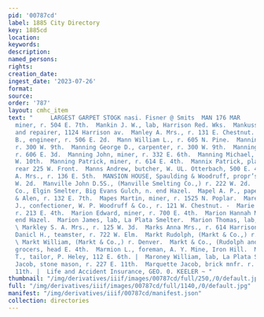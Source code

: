 ```yaml
---
pid: '00787cd'
label: 1885 City Directory
key: 1885cd
location: 
keywords: 
description: 
named_persons: 
rights: 
creation_date: 
ingest_date: '2023-07-26'
format: 
source: 
order: '787'
layout: cmhc_item
text: "     LARGEST GARPET STOGK nasi. Fisner @ Smits  MAN 176 MAR     Mankee Joseph,
  miner, r. 504 E. 7th.  Mankin J. W., lab, Harrison Red. Wks.  Mankuss M., tailor
  and repairer, 1124 Harrison av.  Manley A. Mrs., r. 131 E. Chestnut.  Mann Joseph
  B., engineer, r. 506 E. 2d.  Mann William L., r. 605 N. Pine.  Manning A. M. Mrs.,
  r. 300 W. 9th.  Manning George D., carpenter, r. 300 W. 9th.  Manning John, lab,
  r. 606 E. 3d.  Manning John, miner, r. 332 E. 6th.  Manning Michael, miner, r. 114
  W. 10th.  Manning Patrick, miner, r. 614 E. 4th.  Mannix Patrick, plasterer, r.
  rear 225 W. Front.  Manns Andrew, butcher, W. UL. Otterbach, 500 E. 4th.  Mansfield
  A. Mrs., r. 136 E. 5th.  MANSION HOUSE, Spaulding & Woodruff, propr’s, 212 and 214
  W. 2d.  Manville John D.5S., (Manville Smelting Co.,) r. 222 W. 2d.  Manville Smelting
  Co., Elgin Smelter, Big Evans Gulch, n. end Hazel.  Mapel A. P., paper hanger, Taylor
  & Alen, r. 132 E. 7th.  Mapes Martin, miner, r. 1525 N. Poplar.  Marechal Jules
  J., confectioner, W. P. Woodruff & Co., r. 121 W. Chestnut. -  Marie Lloyd, miner,
  r. 213 E. 4th.  Marion Edward, miner, r. 700 E. 4th.  Marion Hannah Mrs., r. north
  end Hazel.  Marion James, lab, La Plata Smelter.  Marion Thomas, lab, La Plata Smelter.
  \ Markley S. A. Mrs., r. 125 W. 3d.  Marks Anna Mrs., r. 614 Harrison av.  Marks
  Danicl H., teamster, r. 722 W. Elm.  Markt Rudolph, (Markt & Co.,) r. head E. 4th.
  \ Markt William, (Markt & Co.,) r. Denver.  Markt & Co., (Rudolph and William,)
  grocers, head E. 4th.  Marmion L., foreman, A. Y. Mine, Iron Hill.  Maroney John
  T., tailor, P. Heley, 112 E. 6th. |  Maroney William, lab, La Plata Smelter.  Marquart
  Jacob, stone mason, r. 227 E. 11th.  Marquette Jacob, brick mnfr. r. Hemlock, cor.
  11th. |  Life and Accident Insurance, GEO. 0. KEELER ~ "
thumbnail: "/img/derivatives/iiif/images/00787cd/full/250,/0/default.jpg"
full: "/img/derivatives/iiif/images/00787cd/full/1140,/0/default.jpg"
manifest: "/img/derivatives/iiif/00787cd/manifest.json"
collection: directories
---
```

